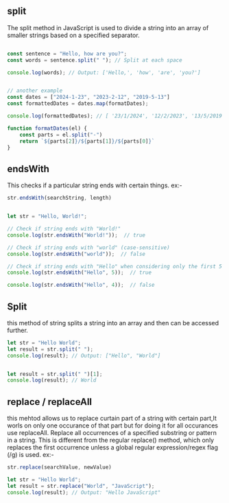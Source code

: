 ## split 
The split method in JavaScript is used to divide a string into an array of smaller strings based on a specified separator.

```js

const sentence = "Hello, how are you?";
const words = sentence.split(" "); // Split at each space

console.log(words); // Output: ['Hello,', 'how', 'are', 'you?']


// another example
const dates = ["2024-1-23", "2023-2-12", "2019-5-13"]
const formattedDates = dates.map(formatDates);

console.log(formattedDates); // [ '23/1/2024', '12/2/2023', '13/5/2019' ]

function formatDates(el) {
    const parts = el.split("-")
    return `${parts[2]}/${parts[1]}/${parts[0]}`
}
```

## endsWith
This checks if a particular string ends with certain things.
ex:- 


```js
str.endsWith(searchString, length)


let str = "Hello, World!";

// Check if string ends with "World!"
console.log(str.endsWith("World!"));  // true

// Check if string ends with "world" (case-sensitive)
console.log(str.endsWith("world"));  // false

// Check if string ends with "Hello" when considering only the first 5 characters
console.log(str.endsWith("Hello", 5));  // true

console.log(str.endsWith("Hello", 4));  // false
```


## Split
this method of string splits a string into an array and then can be accessed further.

```js
let str = "Hello World";
let result = str.split(" ");
console.log(result); // Output: ["Hello", "World"]


let result = str.split(" ")[1];
console.log(result); // World
```


## replace / replaceAll
this mehtod allows us to replace curtain part of a string with certain part,It worls on only one occurance of that part but for doing it for all occurances use replaceAll.
Replace all occurrences of a specified substring or pattern in a string. This is different from the regular replace() method, which only replaces the first occurrence unless a global regular expression/regex flag (/g) is used.
ex:-


```js
str.replace(searchValue, newValue)

let str = "Hello World";
let result = str.replace("World", "JavaScript");
console.log(result); // Output: "Hello JavaScript"
```